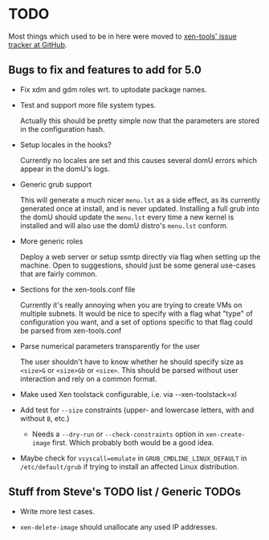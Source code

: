 TODO
====

Most things which used to be in here were moved to
[xen-tools' issue tracker at GitHub](https://github.com/xen-tools/xen-tools/issues).

Bugs to fix and features to add for 5.0
---------------------------------------

* Fix xdm and gdm roles wrt. to uptodate package names.

* Test and support more file system types.

  Actually this should be pretty simple now that the parameters are
  stored in the configuration hash.

* Setup locales in the hooks?

  Currently no locales are set and this causes several domU errors
  which appear in the domU's logs.

* Generic grub support

  This will generate a much nicer `menu.lst` as a side effect, as its
  currently generated once at install, and is never updated. Installing
  a full grub into the domU should update the `menu.lst` every time a
  new kernel is installed and will also use the domU distro's `menu.lst`
  conform.

* More generic roles

  Deploy a web server or setup ssmtp directly via flag when setting up
  the machine. Open to suggestions, should just be some general use-cases
  that are fairly common.

* Sections for the xen-tools.conf file

  Currently it's really annoying when you are trying to create VMs
  on multiple subnets. It would be nice to specify with a flag what
  "type" of configuration you want, and a set of options specific to
  that flag could be parsed from xen-tools.conf

* Parse numerical parameters transparently for the user

  The user shouldn't have to know whether he should specify size as
  `<size>G` or `<size>Gb` or `<size>`. This should be parsed without
  user interaction and rely on a common format.

* Make used Xen toolstack configurable, i.e. via --xen-toolstack=xl

* Add test for `--size` constraints (upper- and lowercase letters,
  with and without `B`, etc.)

  * Needs a `--dry-run` or `--check-constraints` option in
    `xen-create-image` first. Which probably both would be a good
    idea.

* Maybe check for `vsyscall=emulate` in `GRUB_CMDLINE_LINUX_DEFAULT`
  in `/etc/default/grub` if trying to install an affected Linux
  distribution.

Stuff from Steve's TODO list / Generic TODOs
--------------------------------------------

* Write more test cases.

* `xen-delete-image` should unallocate any used IP addresses.
